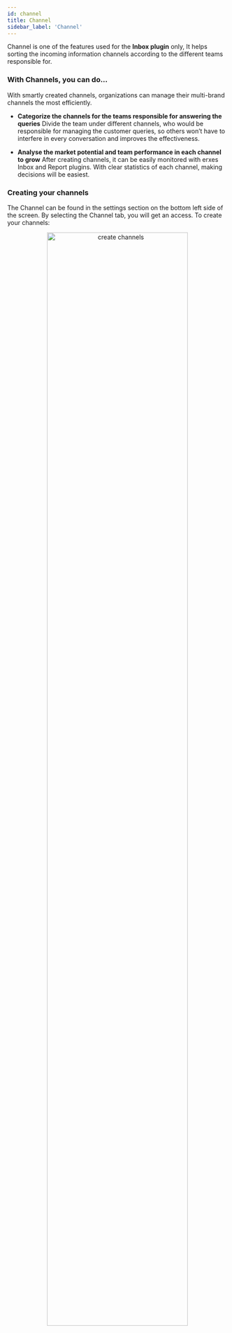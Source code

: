 ```yaml
---
id: channel
title: Channel
sidebar_label: 'Channel'
---
```


Channel is one of the features used for the **Inbox plugin** only, It helps sorting the incoming information channels according to the different teams responsible for. 

### With Channels, you can do...


With smartly created channels, organizations can manage their multi-brand channels the most efficiently. 

- **Categorize the channels for the teams responsible for answering the queries**
Divide the team under different channels, who would be responsible for managing the customer queries, so others won’t have to interfere in every conversation and improves the effectiveness.


- **Analyse the market potential and team performance in each channel to grow**
After creating channels, it can be easily monitored with erxes Inbox and Report plugins. With clear statistics of each channel, making decisions will be easiest. 


### Creating your channels


The Channel can be found in the settings section on the bottom left side of the screen. By selecting the Channel tab, you will get an access. To create your channels:

<div align="center">
<img src="https://erxes-docs.s3.us-west-2.amazonaws.com/channels.gif" width="80%" alt="create channels" ></img>
</div>
